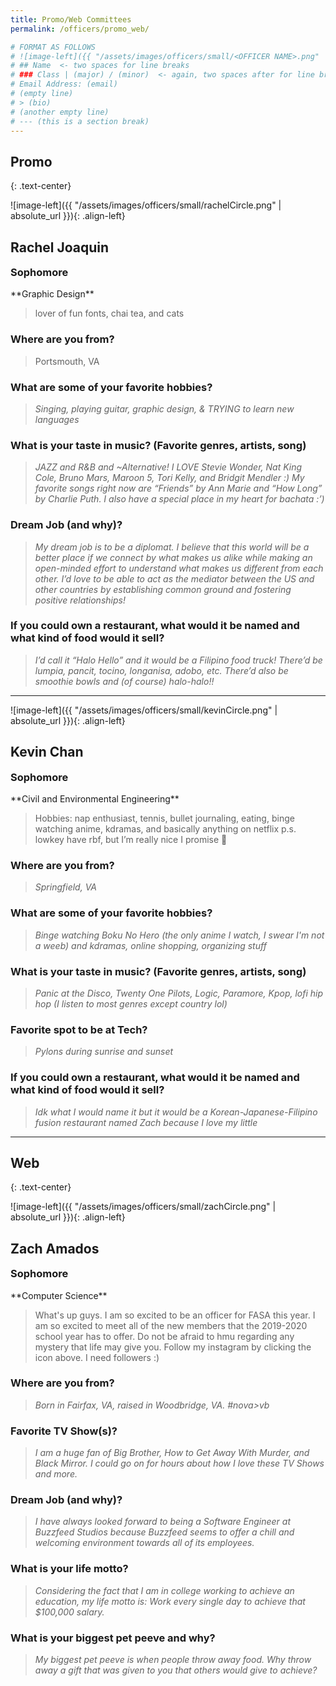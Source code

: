 ```yaml
---
title: Promo/Web Committees
permalink: /officers/promo_web/

# FORMAT AS FOLLOWS
# ![image-left]({{ "/assets/images/officers/small/<OFFICER NAME>.png" | absolute_url }}){: .align-left}
# ## Name  <- two spaces for line breaks
# ### Class | (major) / (minor)  <- again, two spaces after for line breaks
# Email Address: (email)
# (empty line)
# > (bio)
# (another empty line)
# --- (this is a section break)
---
```


## Promo
{: .text-center}

![image-left]({{ "/assets/images/officers/small/rachelCircle.png" | absolute_url }}){: .align-left}
## Rachel Joaquin
<p style="margin-bottom: 0.45em; padding: 0"><a href="https://www.instagram.com/rachelgj22/" style="margin: 0; padding: 0"><i class="fa fa-2x fa-fw fa-instagram" style="color: #494e48"></i></a>
<a href="https://twitter.com/rachelgj22" style="color: #494e48"><i class="fa fa-2x fa-fw fa-twitter"></i></a>
<a href="mailto:rachelgj22@vt.edu" style="margin: 0; padding: 0"><i class="fa fa-2x fa-fw fa-envelope" style="color: #494e48"></i></a></p>
<h3 style="margin-top: 0">Sophomore</h3>
**Graphic Design**

> lover of fun fonts, chai tea, and cats

### **Where are you from?**
> Portsmouth, VA

### **What are some of your favorite hobbies?**

> *Singing, playing guitar, graphic design, & TRYING to learn new languages*

### **What is your taste in music? (Favorite genres, artists, song)**

> *JAZZ and R&B and ~Alternative! I LOVE Stevie Wonder, Nat King Cole, Bruno Mars, Maroon 5, Tori Kelly, and Bridgit Mendler :) My favorite songs right now are “Friends” by Ann Marie and “How Long” by Charlie Puth. I also have a special place in my heart for bachata :’)*

### **Dream Job (and why)?**

> *My dream job is to be a diplomat. I believe that this world will be a better place if we connect by what makes us alike while making an open-minded effort to understand what makes us different from each other. I’d love to be able to act as the mediator between the US and other countries by establishing common ground and fostering positive relationships!*

### **If you could own a restaurant, what would it be named and what kind of food would it sell?**

> *I’d call it “Halo Hello” and it would be a Filipino food truck! There’d be  lumpia, pancit, tocino, longanisa, adobo, etc. There’d also be smoothie bowls and (of course) halo-halo!!*

---

![image-left]({{ "/assets/images/officers/small/kevinCircle.png" | absolute_url }}){: .align-left}
## Kevin Chan
<p style="margin-bottom: 0.45em; padding: 0"><a href="https://twitter.com/nortezx" style="color: #494e48"><i class="fa fa-2x fa-fw fa-twitter"></i></a>
<a href="https://twitter.com/kevinchan16" style="color: #494e48"><i class="fa fa-2x fa-fw fa-twitter"></i></a>
<a href="https://www.instagram.com/kevinchan14/" style="margin: 0; padding: 0"><i class="fa fa-2x fa-fw fa-instagram" style="color: #494e48"></i></a>
<a href="mailto:kevinc18@vt.edu" style="margin: 0; padding: 0"><i class="fa fa-2x fa-fw fa-envelope" style="color: #494e48"></i></a></p>
<h3 style="margin-top: 0">Sophomore</h3>
**Civil and Environmental Engineering**

> Hobbies: nap enthusiast, tennis, bullet journaling, eating, binge watching anime, kdramas, and basically anything on netflix
p.s. lowkey have rbf, but I’m really nice I promise 🥺

### **Where are you from?**
>*Springfield, VA*

### **What are some of your favorite hobbies?**

> *Binge watching Boku No Hero (the only anime I watch, I swear I'm not a weeb) and kdramas, online shopping, organizing stuff*

### **What is your taste in music? (Favorite genres, artists, song)**

> *Panic at the Disco, Twenty One Pilots, Logic, Paramore, Kpop, lofi hip hop (I listen to most genres except country lol)*

### **Favorite spot to be at Tech?**

> *Pylons during sunrise and sunset*

### **If you could own a restaurant, what would it be named and what kind of food would it sell?**

> *Idk what I would name it but it would be a Korean-Japanese-Filipino fusion  restaurant named Zach because I love my little*

---

## Web
{: .text-center}

![image-left]({{ "/assets/images/officers/small/zachCircle.png" | absolute_url }}){: .align-left}
## Zach Amados
<a href="https://www.instagram.com/i_z_a_c_h_/" style="margin: 0; padding: 0"><i class="fa fa-2x fa-fw fa-instagram" style="color: #494e48"></i></a>
<a href="mailto:azach99@vt.edu" style="margin: 0; padding: 0"><i class="fa fa-2x fa-fw fa-envelope" style="color: #494e48"></i></a>
<h3 style="margin-top: 0">Sophomore</h3>
**Computer Science**

>  What's up guys. I am so excited to be an officer for FASA this year. I am so excited to meet all of the new members that the 2019-2020 school year has to offer. Do not be afraid to hmu regarding any mystery that life may give you. Follow my instagram by clicking the icon above. I need followers :)

### **Where are you from?**
> *Born in Fairfax, VA, raised in Woodbridge, VA. #nova>vb*

### **Favorite TV Show(s)?**

> *I am a huge fan of Big Brother, How to Get Away With Murder, and Black Mirror. I could go on for hours about how I love these TV Shows and more.*

### **Dream Job (and why)?**

> *I have always looked forward to being a Software Engineer at Buzzfeed Studios because Buzzfeed seems to offer a chill and welcoming environment towards all of its employees.*

### **What is your life motto?**

> *Considering the fact that I am in college working to achieve an education, my life motto is: Work every single day to achieve that $100,000 salary.*

### **What is your biggest pet peeve and why?**

> *My biggest pet peeve is when people throw away food. Why throw away a gift that was given to you that others would give to achieve?*
